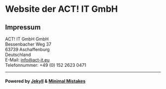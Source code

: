 # Website der ACT! IT GmbH

## Impressum
ACT! IT GmbH GmbH  
Bessenbacher Weg 37  
63739 Aschaffenburg  
Deutschland  
E-Mail: <a href="&#109;&#97;&#105;&#108;&#116;&#111;&#58;%69%6E%66%6F%40%61%63%74%2D%69%74%2E%65%75"><span style="unicode-bidi: bidi-override; direction: rtl;">ue.ti-tca@</span><span style="display: none;">@example@</span><span style="unicode-bidi: bidi-override; direction: rtl;">ofni</span></a>  
Telefonnummer: <span style="unicode-bidi: bidi-override; direction: rtl;">1740 3262</span><span style="display: none;">0041</span><span style="unicode-bidi: bidi-override; direction: rtl;"> 251 (0) 94+</span>

---
#### Powered by <a href="https://jekyllrb.com" rel="nofollow">Jekyll</a> &amp; <a href="https://mademistakes.com/work/minimal-mistakes-jekyll-theme/" rel="nofollow">Minimal Mistakes</a>